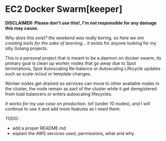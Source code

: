 # EC2 Docker Swarm[keeper]

**DISCLAIMER: Please don't use this!, I'm not responsible for any damage this may cause.**

*Why does this exist? the weekend was really boring, so here we are creating tools for the sake of learning...* it exists for anyone looking
for my silly Golang projects.

This is a personal project that is meant to be a daemon on docker swarm, its primary goal is clean up worker nodes that
go away due to Spot terminations, Spot Autoscaling Re-balance or Autoscaling Lifecycle updates such as scale-in/out or
template changes.

Worker nodes get drained so services can move to other available nodes in the cluster, the node remain as part of the
cluster while it get deregistered from load balancers or enters autoscaling lifecycles.

*It works for my use case on production.* lol! (under 10 nodes), and I will continue to use it and add more features as I need them. 

TODO:

- add a proper README.md
- explain the AWS services used, permissions, what and why.
